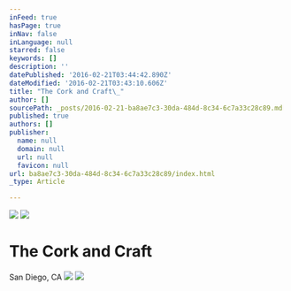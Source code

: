 ```yaml
---
inFeed: true
hasPage: true
inNav: false
inLanguage: null
starred: false
keywords: []
description: ''
datePublished: '2016-02-21T03:44:42.890Z'
dateModified: '2016-02-21T03:43:10.606Z'
title: "The Cork and Craft\_"
author: []
sourcePath: _posts/2016-02-21-ba8ae7c3-30da-484d-8c34-6c7a33c28c89.md
published: true
authors: []
publisher:
  name: null
  domain: null
  url: null
  favicon: null
url: ba8ae7c3-30da-484d-8c34-6c7a33c28c89/index.html
_type: Article

---
```

![](https://the-grid-user-content.s3-us-west-2.amazonaws.com/43b80c83-00f6-4e82-a8fb-836474bd3f3b.jpg)
![](https://the-grid-user-content.s3-us-west-2.amazonaws.com/fd733217-9b0c-4b55-9d09-e47dcd55f860.jpg)

# The Cork and Craft 

San Diego, CA ![](https://the-grid-user-content.s3-us-west-2.amazonaws.com/c0429abf-99a3-4fd5-9e4a-8f1ac0f4ac6d.jpg)
![](https://the-grid-user-content.s3-us-west-2.amazonaws.com/d21a9e8a-c766-49ad-9546-1f41401edf56.jpg)